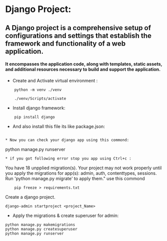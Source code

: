 # Django Project:
## A Django project is a comprehensive setup of configurations and settings that establish the framework and functionality of a web application. 

#### It encompasses the application code, along with templates, static assets, and additional resources necessary to build and support the application. 

* Create and Activate virtual environment :

```
	python -m venv ./venv

	./venv/Scripts/activate
```
* Install django framework:

```
	pip install django
```

* And also install this file its like package.json:

```

* Now you can check your django app using this commond:
```
python manage.py runserver
```
* if you got following error stop you app using Ctrl+c :
```
You have 18 unpplied migration(s). Your project may not work properly until you
 apply the migrations for app(s): admin, auth, contenttypes, sessions.
 Run 'python manage.py migrate' to apply them."
use this commond
```
 	pip freeze > requirements.txt 
```
Create a django project. 
```
django-admin startproject <project_Name>
```

* Apply the migrations & create superuser for admin:
```
python manage.py makemigrations
python manage.py createsuperuser
python manage.py runserver
```

